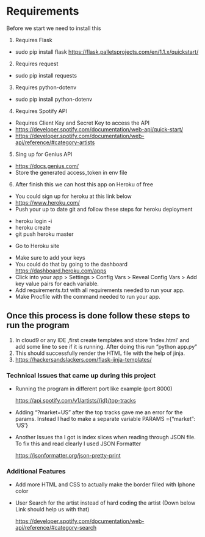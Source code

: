 # Requirements

Before we start we need to install this

1. Requires Flask
*	sudo pip install flask
    https://flask.palletsprojects.com/en/1.1.x/quickstart/
2. Requires request
* sudo pip install requests

3. Requires python-dotenv
*  sudo pip install python-dotenv

4. Requires Spotify API
*	Requires Client Key and Secret Key to access the API
*	https://developer.spotify.com/documentation/web-api/quick-start/
*	https://developer.spotify.com/documentation/web-api/reference/#category-artists

5. 	Sing up for Genius API
* https://docs.genius.com/
* Store the generated access_token in env file 

6. After finish this we can host this app on Heroku of free
* You could sign up for heroku at this link below
* https://www.heroku.com/
* Push your up to date git and follow these steps for heroku deployment
 - heroku login -i
 - heroku create
 - git push heroku master

* Go to Heroku site
 - Make sure to add your keys 
 - You could do that by going to the dashboard https://dashboard.heroku.com/apps
 - Click into your app > Settings > Config Vars > Reveal Config Vars > Add key value pairs for each variable.
 - Add  requirements.txt with all requirements needed to run your app.
 - Make Procfile with the command needed to run your app.

## Once this process is done follow these steps to run the program
1. In cloud9 or any IDE ,first create templates and store ‘Index.html’ and add some line to see if it is running. After doing this run “python app.py”
2. This should successfully render the HTML file with the help of jinja.
3. https://hackersandslackers.com/flask-jinja-templates/


### Technical Issues that came up during this project
* Running the program in different port like example (port 8000)
    
    https://api.spotify.com/v1/artists/{id}/top-tracks
* Adding  “?market=US” after the top tracks gave me an error for the params. Instead I had to make a separate variable PARAMS ={“market”: ‘US’}
* Another Issues tha I got is index slices when reading through JSON file. To fix this and read clearly I used JSON Formatter

    https://jsonformatter.org/json-pretty-print


### Additional Features
* Add more HTML and CSS to actually make the border filled with Iphone color
* User Search for the artist instead of hard coding the artist (Down below Link should help us with that)
    
    https://developer.spotify.com/documentation/web-api/reference/#category-search
